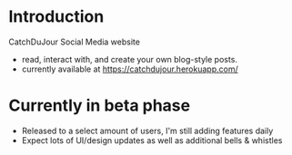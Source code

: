 # Introduction

CatchDuJour Social Media website 
  - read, interact with, and create your own blog-style posts.
  - currently available at https://catchdujour.herokuapp.com/

# Currently in beta phase
  - Released to a select amount of users, I'm still adding features daily
  - Expect lots of UI/design updates as well as additional bells & whistles

